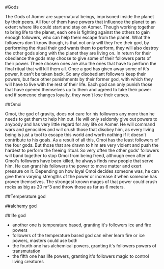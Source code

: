 #Gods

The Gods of Aomer are supernatural beings, imprisoned inside the planet by their peers. All four of them have powers that influence the planet to an extent where life could start and stay on Aomer. Though working together to bring life to the planet, each one is fighting against the others to gain enough followers, who can help them escape from the planet. What the followers don't know though, is that not only will they free their god, by performing the ritual their god wants them to perform, they will also destroy the other gods along with the planet they are living on. In return for their obediance the gods may choose to give some of their followers parts of their power. These chosen ones are also the ones that have to perform the final ritual that will kill them all. Once a god has given away some of it's power, it can't be taken back. So any disobediant followers keep their powers, but face other punishments by their former god, with which they will have to live with the rest of their life. Each god can only punish those that have opened themselves up to them and agreed to take their power and if someone changes loyalty, they won't lose their curses.

##Omoi

Omoi, the god of gravity, does not care for his followers any more than he needs to get them to help him out. He will only seldomly give out powers to anybody and has very little regard for any life on Aomer. He will command wars and genocides and will crush those that disobey him, as every living being is just a tool to escape this world and worth nothing if it doesn't contribute to his goals. As a result of all this, Omoi has the least followers of the four gods. But those that are drawn to him are very violent and push the hardest to perform the freeing ritual. So very often the other gods' followers will band together to stop Omoi from being freed, although even after all Omoi's followers have been killed, he always finds new people that serve him. He can grant his followers the power to move matter and exert pressure on it. Depending on how loyal Omoi decides someone was, he can give them varying strengths of the power or increase it when someone has proven themselves. The strongest known mages of that power could crush rocks as big as 20 m^3 and throw those as far as 6 meters.

##Temperature god

##alchemy god

##life god


* another one is temperature based, granting it's followers ice and fire powers
* followers of the temperature based god can eiher learn fire or ice powers, masters could use both
* the fourth one has alchemical powers, granting it's followers powers of transmutation 
* the fifth one has life powers, granting it's followers magic to control living creatures